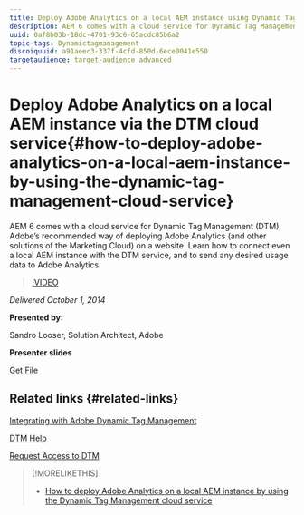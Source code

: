```yaml
---
title: Deploy Adobe Analytics on a local AEM instance using Dynamic Tag Management cloud service
description: AEM 6 comes with a cloud service for Dynamic Tag Management (DTM), Adobe’s recommended way of deploying Adobe Analytics (and other solutions of the Marketing Cloud) on a website. Learn how to connect even a local AEM instance with the DTM service, and to send any desired usage data to Adobe Analytics.
uuid: 0af8b03b-18dc-4701-93c6-65acdc85b6a2
topic-tags: Dynamictagmanagement
discoiquuid: a91aeec3-337f-4cfd-850d-6ece0041e550
targetaudience: target-audience advanced
---
```

# Deploy Adobe Analytics on a local AEM instance via the DTM cloud service{#how-to-deploy-adobe-analytics-on-a-local-aem-instance-by-using-the-dynamic-tag-management-cloud-service}

AEM 6 comes with a cloud service for Dynamic Tag Management (DTM), Adobe’s recommended way of deploying Adobe Analytics (and other solutions of the Marketing Cloud) on a website. Learn how to connect even a local AEM instance with the DTM service, and to send any desired usage data to Adobe Analytics.

>[!VIDEO](https://video.tv.adobe.com/v/19401/?quality=9)

*Delivered October 1, 2014*

**Presented by:**

Sandro Looser, Solution Architect, Adobe

**Presenter slides**

[Get File](assets/dtm-10-1-2014.pdf)

## Related links {#related-links}

[Integrating with Adobe Dynamic Tag Management](http://docs.adobe.com/docs/en/aem/6-0/administer/integration/marketing-cloud/dtm.html)

[DTM Help](https://experienceleague.adobe.com/docs/data-collection.html?lang=en)

[Request Access to DTM](https://dtm.adobe.com/request_access)

<!--
[Get back to the Overview](https://helpx.adobe.com/experience-manager/kt/eseminars/gems/aem-index.html)
-->

>[!MORELIKETHIS]
>
>* [How to deploy Adobe Analytics on a local AEM instance by using the Dynamic Tag Management cloud service](aem-adobe-analytics-dynamic-tag-management.md)
